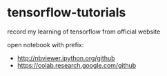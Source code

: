 # tensorflow-tutorials
record my learning of tensorflow from official website

open notebook with prefix:
* http://nbviewer.ipython.org/github
* https://colab.research.google.com/github

